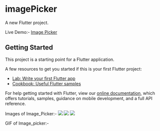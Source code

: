 # imagePicker

A new Flutter project.

Live Demo:- [Image Picker](https://drive.google.com/file/d/1MKtULned6TtMeIX8Pzy8kRP790IxiHX2/view?usp=sharing)

## Getting Started

This project is a starting point for a Flutter application.

A few resources to get you started if this is your first Flutter project:

- [Lab: Write your first Flutter app](https://flutter.dev/docs/get-started/codelab)
- [Cookbook: Useful Flutter samples](https://flutter.dev/docs/cookbook)

For help getting started with Flutter, view our
[online documentation](https://flutter.dev/docs), which offers tutorials,
samples, guidance on mobile development, and a full API reference.

Images of Image_Picker:-
![](%40flutter_01.png)
![](%40flutter_02.png)
![](%40flutter_03.png)

GIF of Image_picker:-
[](VID-20210130-WA0006.mp4)
[](VID-20210130-WA0007.mp4)
